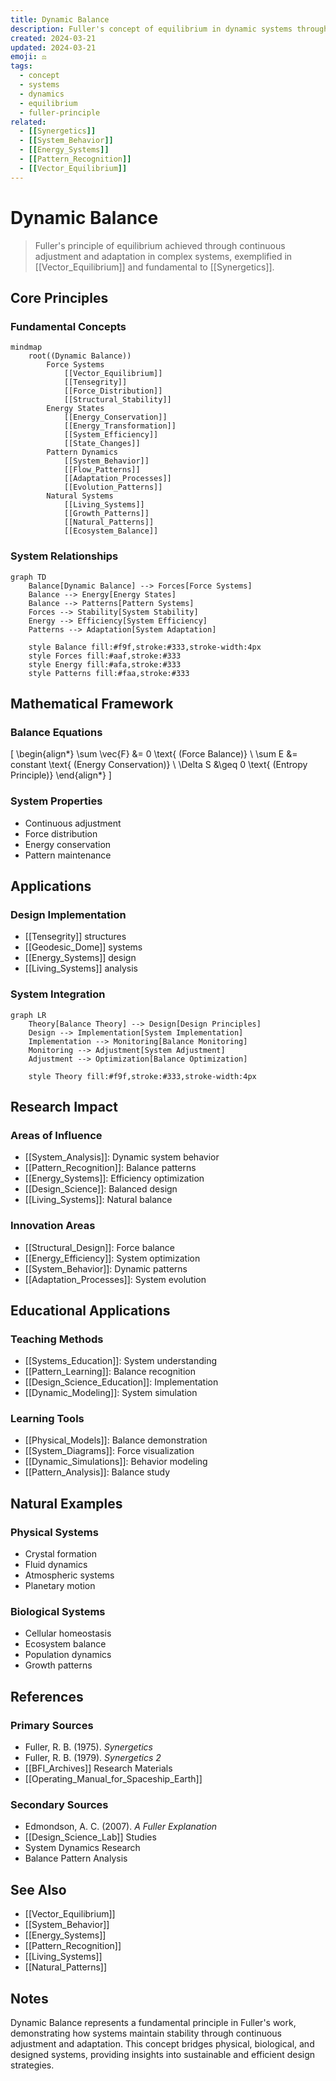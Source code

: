 ```yaml
---
title: Dynamic Balance
description: Fuller's concept of equilibrium in dynamic systems through continuous adjustment and adaptation
created: 2024-03-21
updated: 2024-03-21
emoji: ⚖️
tags:
  - concept
  - systems
  - dynamics
  - equilibrium
  - fuller-principle
related:
  - [[Synergetics]]
  - [[System_Behavior]]
  - [[Energy_Systems]]
  - [[Pattern_Recognition]]
  - [[Vector_Equilibrium]]
---
```


# Dynamic Balance

> Fuller's principle of equilibrium achieved through continuous adjustment and adaptation in complex systems, exemplified in [[Vector_Equilibrium]] and fundamental to [[Synergetics]].

## Core Principles

### Fundamental Concepts
```mermaid
mindmap
    root((Dynamic Balance))
        Force Systems
            [[Vector_Equilibrium]]
            [[Tensegrity]]
            [[Force_Distribution]]
            [[Structural_Stability]]
        Energy States
            [[Energy_Conservation]]
            [[Energy_Transformation]]
            [[System_Efficiency]]
            [[State_Changes]]
        Pattern Dynamics
            [[System_Behavior]]
            [[Flow_Patterns]]
            [[Adaptation_Processes]]
            [[Evolution_Patterns]]
        Natural Systems
            [[Living_Systems]]
            [[Growth_Patterns]]
            [[Natural_Patterns]]
            [[Ecosystem_Balance]]
```

### System Relationships
```mermaid
graph TD
    Balance[Dynamic Balance] --> Forces[Force Systems]
    Balance --> Energy[Energy States]
    Balance --> Patterns[Pattern Systems]
    Forces --> Stability[System Stability]
    Energy --> Efficiency[System Efficiency]
    Patterns --> Adaptation[System Adaptation]
    
    style Balance fill:#f9f,stroke:#333,stroke-width:4px
    style Forces fill:#aaf,stroke:#333
    style Energy fill:#afa,stroke:#333
    style Patterns fill:#faa,stroke:#333
```

## Mathematical Framework

### Balance Equations
\[
\begin{align*}
\sum \vec{F} &= 0 \text{ (Force Balance)} \\
\sum E &= constant \text{ (Energy Conservation)} \\
\Delta S &\geq 0 \text{ (Entropy Principle)}
\end{align*}
\]

### System Properties
- Continuous adjustment
- Force distribution
- Energy conservation
- Pattern maintenance

## Applications

### Design Implementation
- [[Tensegrity]] structures
- [[Geodesic_Dome]] systems
- [[Energy_Systems]] design
- [[Living_Systems]] analysis

### System Integration
```mermaid
graph LR
    Theory[Balance Theory] --> Design[Design Principles]
    Design --> Implementation[System Implementation]
    Implementation --> Monitoring[Balance Monitoring]
    Monitoring --> Adjustment[System Adjustment]
    Adjustment --> Optimization[Balance Optimization]
    
    style Theory fill:#f9f,stroke:#333,stroke-width:4px
```

## Research Impact

### Areas of Influence
- [[System_Analysis]]: Dynamic system behavior
- [[Pattern_Recognition]]: Balance patterns
- [[Energy_Systems]]: Efficiency optimization
- [[Design_Science]]: Balanced design
- [[Living_Systems]]: Natural balance

### Innovation Areas
- [[Structural_Design]]: Force balance
- [[Energy_Efficiency]]: System optimization
- [[System_Behavior]]: Dynamic patterns
- [[Adaptation_Processes]]: System evolution

## Educational Applications

### Teaching Methods
- [[Systems_Education]]: System understanding
- [[Pattern_Learning]]: Balance recognition
- [[Design_Science_Education]]: Implementation
- [[Dynamic_Modeling]]: System simulation

### Learning Tools
- [[Physical_Models]]: Balance demonstration
- [[System_Diagrams]]: Force visualization
- [[Dynamic_Simulations]]: Behavior modeling
- [[Pattern_Analysis]]: Balance study

## Natural Examples

### Physical Systems
- Crystal formation
- Fluid dynamics
- Atmospheric systems
- Planetary motion

### Biological Systems
- Cellular homeostasis
- Ecosystem balance
- Population dynamics
- Growth patterns

## References

### Primary Sources
- Fuller, R. B. (1975). *Synergetics*
- Fuller, R. B. (1979). *Synergetics 2*
- [[BFI_Archives]] Research Materials
- [[Operating_Manual_for_Spaceship_Earth]]

### Secondary Sources
- Edmondson, A. C. (2007). *A Fuller Explanation*
- [[Design_Science_Lab]] Studies
- System Dynamics Research
- Balance Pattern Analysis

## See Also

- [[Vector_Equilibrium]]
- [[System_Behavior]]
- [[Energy_Systems]]
- [[Pattern_Recognition]]
- [[Living_Systems]]
- [[Natural_Patterns]]

## Notes

Dynamic Balance represents a fundamental principle in Fuller's work, demonstrating how systems maintain stability through continuous adjustment and adaptation. This concept bridges physical, biological, and designed systems, providing insights into sustainable and efficient design strategies. 